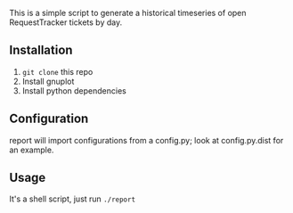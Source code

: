This is a simple script to generate a historical
timeseries of open RequestTracker tickets by day.

Installation
------------

1. `git clone` this repo
2. Install gnuplot
3. Install python dependencies

Configuration
------------

report will import configurations from a config.py; look at config.py.dist for
an example.

Usage
-----

It's a shell script, just run `./report`

